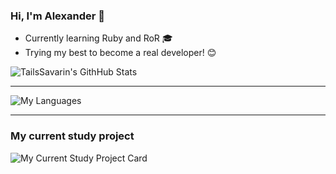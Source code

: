 ### Hi, I'm Alexander :wave:
- Currently learning Ruby and RoR :mortar_board:
- Trying my best to become a real developer! :blush:

![TailsSavarin's GithHub Stats](https://github-readme-stats.vercel.app/api?username=TailsSavarin&show_icons=true&theme=gruvbox)

---

![My Languages](https://github-readme-stats.vercel.app/api/top-langs/?username=TailsSavarin&theme=gruvbox)

---

### My current study project
![My Current Study Project Card](https://github-readme-stats.vercel.app/api/pin/?username=TailsSavarin&repo=qna&theme=gruvbox)
